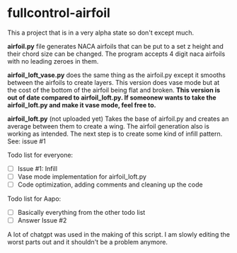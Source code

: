 # fullcontrol-airfoil
This a project that is in a very alpha state so don't except much.

**airfoil.py** file generates NACA airfoils that can be put to a set z height and their chord size can be changed. The program accepts 4 digit naca airfoils with no leading zeroes in them.

**airfoil_loft_vase.py** does the same thing as the airfoil.py except it smooths between the airfoils to create layers. This version does vase mode but at the cost of the bottom of the airfoil being flat and broken. **This version is out of date compared to airfoil_loft.py. If someonew wants to take the airfoil_loft.py and make it vase mode, feel free to.**

**airfoil_loft.py** (not uploaded yet) Takes the base of airfoil.py and creates an average between them to create a wing. The airfoil generation also is working as intended. The next step is to create some kind of infill pattern. See: issue #1

Todo list for everyone:
- [ ] Issue #1: Infill
- [ ] Vase mode implementation for airfoil_loft.py
- [ ] Code optimization, adding comments and cleaning up the code

Todo list for Aapo:
- [ ] Basically everything from the other todo list
- [ ] Answer Issue #2

A lot of chatgpt was used in the making of this script. I am slowly editing the worst parts out and it shouldn't be a problem anymore.